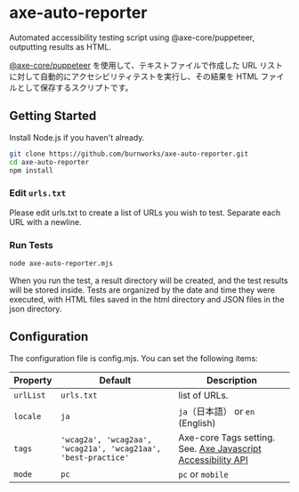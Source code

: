# axe-auto-reporter

Automated accessibility testing script using @axe-core/puppeteer, outputting results as HTML. 

[@axe-core/puppeteer](https://github.com/dequelabs/axe-core-npm/blob/develop/packages/puppeteer/README.md) を使用して、テキストファイルで作成した URL リストに対して自動的にアクセシビリティテストを実行し、その結果を HTML ファイルとして保存するスクリプトです。

## Getting Started

Install Node.js if you haven't already.

```sh
git clone https://github.com/burnworks/axe-auto-reporter.git
cd axe-auto-reporter
npm install
```

### Edit `urls.txt`

Please edit urls.txt to create a list of URLs you wish to test. Separate each URL with a newline.

### Run Tests

```sh
node axe-auto-reporter.mjs
```

When you run the test, a result directory will be created, and the test results will be stored inside. Tests are organized by the date and time they were executed, with HTML files saved in the html directory and JSON files in the json directory.

## Configuration

The configuration file is config.mjs. You can set the following items:

| Property | Default | Description |
| -------- | ------- | ----------- |
| `urlList` | `urls.txt` | list of URLs. |
| `locale` | `ja` | `ja`（日本語） or `en` (English) |
| `tags` | `'wcag2a', 'wcag2aa', 'wcag21a', 'wcag21aa', 'best-practice'` | Axe-core Tags setting. See. [Axe Javascript Accessibility API](https://github.com/dequelabs/axe-core/blob/master/doc/API.md#axe-core-tags)
| `mode` | `pc` | `pc` or `mobile` | If you set the value to `pc`, the defaultViewport for puppeteer will be `width: 1024, height: 768`. If set to `mobile`, it will be `width: 375, height: 812`. |
